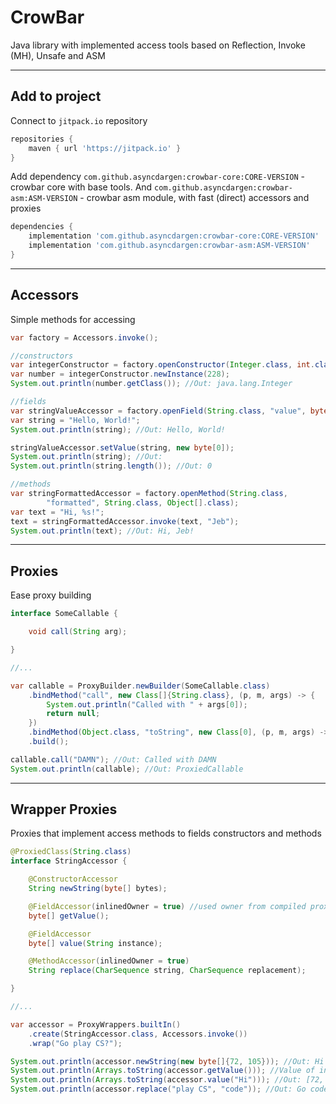# CrowBar
Java library with implemented access tools based on Reflection, Invoke (MH), Unsafe and ASM
___
## Add to project
Connect to `jitpack.io` repository
```groovy
repositories {
    maven { url 'https://jitpack.io' }
}
```

Add dependency `com.github.asyncdargen:crowbar-core:CORE-VERSION` - crowbar core with base tools.
And `com.github.asyncdargen:crowbar-asm:ASM-VERSION` - crowbar asm module, with fast (direct) accessors and proxies

```groovy
dependencies {
    implementation 'com.github.asyncdargen:crowbar-core:CORE-VERSION'
    implementation 'com.github.asyncdargen:crowbar-asm:ASM-VERSION'
}
```
___

## Accessors
Simple methods for accessing
```java
var factory = Accessors.invoke();

//constructors
var integerConstructor = factory.openConstructor(Integer.class, int.class);
var number = integerConstructor.newInstance(228);
System.out.println(number.getClass()); //Out: java.lang.Integer

//fields
var stringValueAccessor = factory.openField(String.class, "value", byte[].class);
var string = "Hello, World!";
System.out.println(string); //Out: Hello, World!

stringValueAccessor.setValue(string, new byte[0]);
System.out.println(string); //Out: 
System.out.println(string.length()); //Out: 0

//methods
var stringFormattedAccessor = factory.openMethod(String.class,
        "formatted", String.class, Object[].class);
var text = "Hi, %s!";
text = stringFormattedAccessor.invoke(text, "Jeb");
System.out.println(text); //Out: Hi, Jeb!
```
___

## Proxies
Ease proxy building 
```java
interface SomeCallable {

    void call(String arg);

}

//...

var callable = ProxyBuilder.newBuilder(SomeCallable.class)
    .bindMethod("call", new Class[]{String.class}, (p, m, args) -> {
        System.out.println("Called with " + args[0]);
        return null;
    })
    .bindMethod(Object.class, "toString", new Class[0], (p, m, args) -> "ProxiedCallable")
    .build();

callable.call("DAMN"); //Out: Called with DAMN
System.out.println(callable); //Out: ProxiedCallable
```
___

## Wrapper Proxies
Proxies that implement access methods to fields constructors and methods
```java
@ProxiedClass(String.class)
interface StringAccessor {

    @ConstructorAccessor
    String newString(byte[] bytes);

    @FieldAccessor(inlinedOwner = true) //used owner from compiled proxy
    byte[] getValue();

    @FieldAccessor
    byte[] value(String instance);

    @MethodAccessor(inlinedOwner = true)
    String replace(CharSequence string, CharSequence replacement);

}

//...

var accessor = ProxyWrappers.builtIn()
    .create(StringAccessor.class, Accessors.invoke())
    .wrap("Go play CS?");

System.out.println(accessor.newString(new byte[]{72, 105})); //Out: Hi
System.out.println(Arrays.toString(accessor.getValue())); //Value of inlined object: [71, 111, 32, 37, 115, 63]
System.out.println(Arrays.toString(accessor.value("Hi"))); //Out: [72, 105]
System.out.println(accessor.replace("play CS", "code")); //Out: Go code?
```